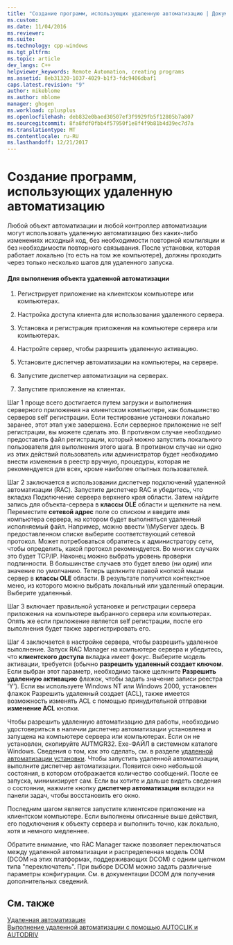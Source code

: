 ```yaml
---
title: "Создание программ, использующих удаленную автоматизацию | Документы Microsoft"
ms.custom: 
ms.date: 11/04/2016
ms.reviewer: 
ms.suite: 
ms.technology: cpp-windows
ms.tgt_pltfrm: 
ms.topic: article
dev_langs: C++
helpviewer_keywords: Remote Automation, creating programs
ms.assetid: 8eb31320-1037-4029-b1f3-fdc9406dbaf1
caps.latest.revision: "9"
author: mikeblome
ms.author: mblome
manager: ghogen
ms.workload: cplusplus
ms.openlocfilehash: deb832e0baed30507ef3f9929fb5f12805b7a807
ms.sourcegitcommit: 8fa8fdf0fbb4f57950f1e8f4f9b81b4d39ec7d7a
ms.translationtype: MT
ms.contentlocale: ru-RU
ms.lasthandoff: 12/21/2017
---
```

# <a name="creating-programs-that-use-remote-automation"></a>Создание программ, использующих удаленную автоматизацию
Любой объект автоматизации и любой контроллер автоматизации могут использовать удаленную автоматизацию без каких-либо изменениях исходный код, без необходимости повторной компиляции и без необходимости повторного связывания. После установки, которая работает локально (то есть на том же компьютере), должны проходить через только несколько шагов для удаленного запуска.  
  
#### <a name="to-execute-the-remote-automation-object"></a>Для выполнения объекта удаленной автоматизации  
  
1.  Регистрирует приложение на клиентском компьютере или компьютерах.  
  
2.  Настройка доступа клиента для использования удаленного сервера.  
  
3.  Установка и регистрация приложения на компьютере сервера или компьютерах.  
  
4.  Настройте сервер, чтобы разрешить удаленную активацию.  
  
5.  Установите диспетчер автоматизации на компьютеры, на сервере.  
  
6.  Запустите диспетчер автоматизации на серверах.  
  
7.  Запустите приложение на клиентах.  
  
 Шаг 1 проще всего достигается путем загрузки и выполнения серверного приложения на клиентском компьютере, как большинство серверов self регистрации. Если тестирование установки локально заранее, этот этап уже завершена. Если серверное приложение не self регистрации, вы можете сделать это. В противном случае необходимо предоставить файл регистрации, который можно запустить локального пользователя для выполнения этого шага. В противном случае ни одно из этих действий пользователь или администратор будет необходимо внести изменения в реестр вручную, процедуры, которая не рекомендуется для всех, кроме наиболее опытных пользователей.  
  
 Шаг 2 заключается в использовании диспетчер подключений удаленной автоматизации (RAC). Запустите диспетчер RAC и убедитесь, что вкладка Подключение сервера верхнего края области. Затем найдите запись для объекта-сервера в **классы OLE** области и щелкните на нем. Переместите **сетевой адрес** поле со списком и введите имя компьютера сервера, на котором будет выполняться удаленный исполняемый файл. Например, можно ввести \\\MyServer здесь. В предоставленном списке выберите соответствующий сетевой протокол. Может потребоваться обратитесь к администратору сети, чтобы определить, какой протокол рекомендуется. Во многих случаях это будет TCP/IP. Наконец можно выбрать уровень проверки подлинности. В большинстве случаев это будет влево (ни один) или значение по умолчанию. Теперь щелкните правой кнопкой мыши сервер в **классы OLE** области. В результате получится контекстное меню, из которого можно выбрать локальный или удаленный операции. Выберите удаленный.  
  
 Шаг 3 включает правильной установке и регистрации сервера приложения на компьютере выбранного сервера или компьютерах. Опять же если приложение является self регистрации, после его выполнения будет также зарегистрировать его.  
  
 Шаг 4 заключается в настройке сервера, чтобы разрешить удаленное выполнение. Запуск RAC Manager на компьютере сервера и убедитесь, что **клиентского доступа** вкладка имеет фокус. Выберите модель активации, требуется (обычно **разрешить удаленный создает ключом**. Если выбран этот параметр, необходимо также щелкните **Разрешить удаленную активацию** флажок, чтобы задать значение записи реестра 'Y'). Если вы используете Windows NT или Windows 2000, установлен флажок Разрешить удаленный создает (ACL), также имеется возможность изменять ACL с помощью принудительной отправки **изменение ACL** кнопки.  
  
 Чтобы разрешить удаленную автоматизацию для работы, необходимо удостовериться в наличии диспетчер автоматизации установлена и запущена на компьютере сервера или компьютерах. Если он не установлен, скопируйте AUTMGR32. Exe-ФАЙЛ в системном каталоге Windows. Сведения о том, как это сделать, см. в разделе [удаленной автоматизации установки](../mfc/remote-automation-installation.md). Чтобы запустить удаленной автоматизации, выполните диспетчер автоматизации. Появится окно небольшой состояния, в котором отображается количество сообщений. После ее запуска, минимизирует сам. Если вы хотите и дальше видеть сведения о состоянии, нажмите кнопку **диспетчер автоматизации** вкладки на панели задач, чтобы восстановить его окно.  
  
 Последним шагом является запустите клиентское приложение на клиентском компьютере. Если выполнены описанные выше действия, его подключения к объекту сервера и выполнить точно, как локально, хотя и немного медленнее.  
  
 Обратите внимание, что RAC Manager также позволяет переключаться между удаленной автоматизации и распределенная модель COM (DCOM на этих платформах, поддерживающих DCOM) с одним щелчком типа "переключатель". При выборе DCOM можно задать различные параметры конфигурации. См. в документации DCOM для получения дополнительных сведений.  
  
## <a name="see-also"></a>См. также  
 [Удаленная автоматизация](../mfc/remote-automation.md)   
 [Выполнение удаленной автоматизации с помощью AUTOCLIK и AUTODRIV](../mfc/running-remote-automation-using-autoclik-and-autodriv.md)

